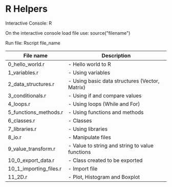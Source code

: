 # R Helpers

Interactive Console:
R

On the interactive console load file use:
source("filename")

Run file:
Rscript file_name

| File name        		| Description 												   |
| --------------------- |------------------------------------------------------------- |
| 0_hello_world.r 		| - Hello world to R |
| 1_variables.r 		| - Using variables |
| 2_data_structures.r	| - Using basic data structures (Vector, Matrix) |
| 3_conditionals.r		| - Using if and compare values |
| 4_loops.r				| - Using loops (While and For) |
| 5_functions_methods.r | - Using functions and methods |
| 6_classes.r 			| - Classes |
| 7_libraries.r			| - Using libraries |
| 8_io.r 				| - Manipulate files |
| 9_value_transform.r	| - Value to string and string to value functions |
| 10_0_export_data.r	| - Class created to be exported |
| 10_1_importing_files.r| - Import file |
| 11_2D.r				| - Plot, Histogram and Boxplot |